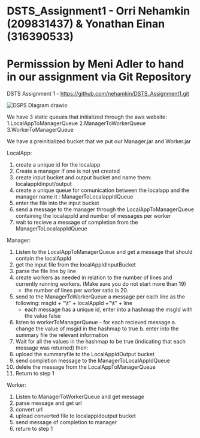 # DSTS_Assignment1 - Orri Nehamkin (209831437) & Yonathan Einan (316390533)
# Permisssion by Meni Adler to hand in our assignment via Git Repository
DSTS Assignment 1  - https://github.com/nehamkin/DSTS_Assignment1.git

![DSPS DIagram drawio](https://user-images.githubusercontent.com/73988005/145674805-57e8f92d-a2fb-4965-9569-488ac3fdb59a.png)

We have 3 static queues that initialized through the aws website:
1.LocalAppToManagerQueue
2.ManagerToWorkerQueue
3.WorkerToManagerQueue

We have a preinitialized bucket that we put our Manager.jar and Worker.jar

LocalApp:
1. create a unique id for the localapp
2. Create a manager if one is not yet created
3. create input bucket and output bucket and name them: localappIdinput/output
4. create a unique queue for comunication between the localapp and the manager name it : ManagerToLocalappIdQueue
5. enter the file into the input bucket
6. send a message to the manager through the LocalAppToManagerQueue containing the localappId and number of messages per worker 
7. wait to recieve a message of completion from the ManagerToLocalappIdQueue

Manager:
1. Listen to the LocalAppToManagerQueue and get a message that should contain the localAppId
2. get the input file from the localAppIdInputBucket
3. parse the file line by line
4. create workers as needed in relation to the number of lines and currently running workers. (Make sure you do not start more than 19)
    * the number of lines per worker ratio is 20.
5. send to the ManagerToWorkerQueue a message per each line as the following: msgId + "\t" + localAppId +"\t" + line
    * each message has a unique id, enter into a hashmap the msgId with the value false
6. listen to workerToManagerQueue - for each recieved message
    a. change the value of msgid in the hashmap to true
    b. enter into the summary file the relevant information
7. Wait for all the values in the hashmap to be true (indicating that each message was returned) then:
8. upload the summaryfile to the LocalAppIdOutput bucket
9. send completion message to the ManagerToLocalAppIdQueue
10. delete the message from the LocalAppToManagerQueue
11. Return to step 1

Worker:
1. Listen to ManagerToWorkerQueue and get message
2. parse message and get url
3. convert url
4. upload converted file to localappidoutput bucket
5. send message of completion to manager
6. return to step 1
